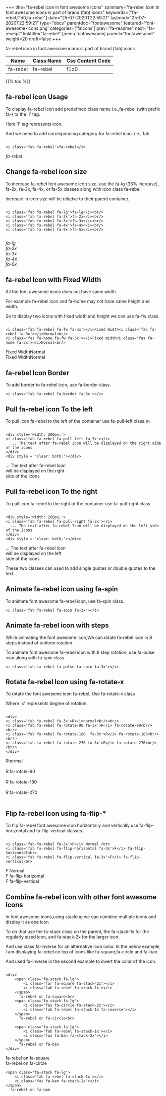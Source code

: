 +++
title="fa-rebel icon in font awesome icons"
summary="fa-rebel icon in font awesome icons is part of brand (fab) icons"
keywords=["fa-rebel,f1d0,fa-rebel"]
date="25-07-2020T22:59:21"
lastmod="25-07-2020T22:59:21"
type="docs"
parentdoc="fontawesome"
featured='font-awesome-icons.png'
categories=['faicons']
prev="fa-readme"
next="fa-receipt"
linktitle="fa-rebel"
[menu.fontawesome]
parent="fontawesome"
weight=20
draft=false
+++


fa-rebel icon in font awesome icons is part of brand (fab) icons

<div class='table-responsive'><table class='table'><thead><tr><th>Name</th><th>Class Name</th><th>Css Content Code</th></tr></thead><tbody><tr><td>fa-rebel</td><td>fa-rebel</td><td>f1d0</td></tr></tbody></table></div>


{{% toc %}}


## fa-rebel icon Usage

To display fa-rebel icon add predefined class name i.e.,fa-rebel (with prefix fa-) to the 'i' tag.

Here 'i' tag represents icon.

And we need to add corresponding category for fa-rebel icon. i.e., fab.


```

<i class='fab fa-rebel'>fa-rebel</i>
```

<i class='fab fa-rebel'>fa-rebel</i>




## Change fa-rebel icon size
To increase fa-rebel font awesome icon size, use the fa-lg (33% increase), fa-2x, fa-3x, fa-4x, or fa-5x classes along with icon class fa-rebel.

Increase in icon size will be relative to their parent container. 

```

<i class='fab fa-rebel fa-lg'>fa-lg</i><br/>
<i class='fab fa-rebel fa-2x'>fa-2x</i><br/>
<i class='fab fa-rebel fa-3x'>fa-3x</i><br/>
<i class='fab fa-rebel fa-4x'>fa-4x</i><br/>
<i class='fab fa-rebel fa-5x'>fa-5x</i><br/>
            
```

<i class='fab fa-rebel fa-lg'>fa-lg</i><br/>
<i class='fab fa-rebel fa-2x'>fa-2x</i><br/>
<i class='fab fa-rebel fa-3x'>fa-3x</i><br/>
<i class='fab fa-rebel fa-4x'>fa-4x</i><br/>
<i class='fab fa-rebel fa-5x'>fa-5x</i><br/>
            



## fa-rebel Icon with Fixed Width 

All the font awesome icons does not have same width.

For example fa-rebel icon and fa-home may not have same height and width.

So to display two icons with fixed width and height we can use fa-fw class.


```

<i class='fab fa-rebel fa-fw fa-3x'></i>Fixed Width<i class='fab fa-rebel fa-3x'></i>Normal<br/>
<i class='fas fa-home fa-fw fa-3x'></i>Fixed Width<i class='fas fa-home fa-3x'></i>Normal<br/>
```

<i class='fab fa-rebel fa-fw fa-3x'></i>Fixed Width<i class='fab fa-rebel fa-3x'></i>Normal<br/>
<i class='fas fa-home fa-fw fa-3x'></i>Fixed Width<i class='fas fa-home fa-3x'></i>Normal<br/>



## fa-rebel Icon Border 

To add border to fa-rebel icon, use fa-border class.


```
<i class='fab fa-rebel fa-border fa-3x'></i>

```
<i class='fab fa-rebel fa-border fa-3x'></i>





## Pull fa-rebel icon To the left

To pull icon fa-rebel to the left of the container use fa-pull-left class.\n

```

<div style='width: 200px;'>
<i class='fab fa-rebel fa-pull-left fa-3x'></i>
  ... The text after fa-rebel Icon will be displayed on the right side of the icons
</div>
<div style = 'clear: both;'></div>
```

<div style='width: 200px;'>
<i class='fab fa-rebel fa-pull-left fa-3x'></i>
  ... The text after fa-rebel Icon will be displayed on the right side of the icons
</div>
<div style = 'clear: both;'></div>




## Pull fa-rebel icon To the right
To pull icon fa-rebel to the right of the container use fa-pull-right class.

```

<div style='width: 200px;'>
<i class='fab fa-rebel fa-pull-right fa-3x'></i>
  ... The text after fa-rebel Icon will be displayed on the left side of the icons
</div>
<div style = 'clear: both;'></div>
```

<div style='width: 200px;'>
<i class='fab fa-rebel fa-pull-right fa-3x'></i>
  ... The text after fa-rebel Icon will be displayed on the left side of the icons
</div>
<div style = 'clear: both;'></div>

These two classes can used to add single quotes or double quotes to the text.


## Animate fa-rebel icon using fa-spin
To animate font awesome fa-rebel icon, use fa-spin class.

```
<i class='fab fa-rebel fa-spin fa-3x'></i>
```
<i class='fab fa-rebel fa-spin fa-3x'></i>




## Animate fa-rebel icon with steps
While animating the font awesome icon,We can rotate fa-rebel icon in 8 steps instead of uniform rotation.

To animate font awesome fa-rebel icon with 8 step rotation, use fa-pulse icon along with fa-spin class.


```
<i class='fab fa-rebel fa-pulse fa-spin fa-3x'></i>

```
<i class='fab fa-rebel fa-pulse fa-spin fa-3x'></i>





## Rotate fa-rebel Icon using fa-rotate-x
To rotate the font awesome icon fa-rebel, Use fa-rotate-x class

Where 'x' represents degree of rotation.


```

<div>
<i class='fab fa-rebel fa-3x'>R</i>normal<br/><br/>
<i class='fab fa-rebel fa-rotate-90 fa-3x'>R</i> fa-rotate-90<br/><br/> 
<i class='fab fa-rebel fa-rotate-180  fa-3x'>R</i> fa-rotate-180<br/><br/> 
<i class='fab fa-rebel fa-rotate-270 fa-3x'>R</i> fa-rotate-270<br/><br/>
</div>
```

<div>
<i class='fab fa-rebel fa-3x'>R</i>normal<br/><br/>
<i class='fab fa-rebel fa-rotate-90 fa-3x'>R</i> fa-rotate-90<br/><br/> 
<i class='fab fa-rebel fa-rotate-180  fa-3x'>R</i> fa-rotate-180<br/><br/> 
<i class='fab fa-rebel fa-rotate-270 fa-3x'>R</i> fa-rotate-270<br/><br/>
</div>




## Flip fa-rebel Icon using fa-flip-*
To flip fa-rebel font awesome icon horizontally and vertically use fa-flip-horizontal and fa-flip-vertical classes. 

```

<i class='fab fa-rebel fa-3x'>F</i> Normal <br>
<i class='fab fa-rebel fa-flip-horizontal fa-3x'>F</i> fa-flip-horizontal<br>
<i class='fab fa-rebel fa-flip-vertical fa-3x'>F</i> fa-flip-vertical<br>
```

<i class='fab fa-rebel fa-3x'>F</i> Normal <br>
<i class='fab fa-rebel fa-flip-horizontal fa-3x'>F</i> fa-flip-horizontal<br>
<i class='fab fa-rebel fa-flip-vertical fa-3x'>F</i> fa-flip-vertical<br>




## Combine fa-rebel icon with other font awesome icons
In font awesome icons,using stacking we can combine multiple icons and display it as one icon 

To do that use the fa-stack class on the parent, the fa-stack-1x for the regularly sized icon, and fa-stack-2x for the larger icon.

And use class fa-inverse for an alternative icon color. 
In the below example, I am displaying fa-rebel on top of icons like fa-square,fa-circle and fa-ban.

And used fa-inverse in the second example to invert the color of the icon.

```

<div>
    <span class='fa-stack fa-lg'>
        <i class='far fa-square fa-stack-2x'></i>
        <i class='fab fa-rebel fa-stack-1x'></i>
    </span>
      fa-rebel on fa-square<br>
    <span class='fa-stack fa-lg'>
        <i class='fas fa-circle fa-stack-2x'></i>
        <i class='fab fa-rebel fa-stack-1x fa-inverse'></i>
    </span>
      fa-rebel on fa-circle<br>

    <span class='fa-stack fa-lg'>
        <i class='fab fa-rebel fa-stack-1x'></i>
        <i class='fas fa-ban fa-stack-2x'></i>
    </span>
      fa-rebel on fa-ban
</div>
```

<div>
    <span class='fa-stack fa-lg'>
        <i class='far fa-square fa-stack-2x'></i>
        <i class='fab fa-rebel fa-stack-1x'></i>
    </span>
      fa-rebel on fa-square<br>
    <span class='fa-stack fa-lg'>
        <i class='fas fa-circle fa-stack-2x'></i>
        <i class='fab fa-rebel fa-stack-1x fa-inverse'></i>
    </span>
      fa-rebel on fa-circle<br>

    <span class='fa-stack fa-lg'>
        <i class='fab fa-rebel fa-stack-1x'></i>
        <i class='fas fa-ban fa-stack-2x'></i>
    </span>
      fa-rebel on fa-ban
</div>






